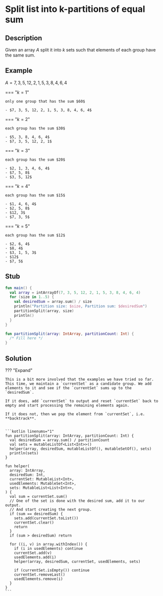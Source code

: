# Split list into k-partitions of equal sum

## Description

Given an array $A$ split it into $k$ sets such that elements of each group have the same sum.

## Example

$A = 7, 3, 5, 12, 2, 1, 5, 3, 8, 4, 6, 4$

=== "$k = 1$"

    only one group that has the sum $60$

    - $7, 3, 5, 12, 2, 1, 5, 3, 8, 4, 6, 4$

=== "$k = 2$"

    each group has the sum $30$

    - $5, 3, 8, 4, 6, 4$
    - $7, 3, 5, 12, 2, 1$

=== "$k = 3$"

    each group has the sum $20$

    - $2, 1, 3, 4, 6, 4$
    - $7, 5, 8$
    - $3, 5, 12$

=== "$k = 4$"

    each group has the sum $15$

    - $1, 4, 6, 4$
    - $2, 5, 8$
    - $12, 3$
    - $7, 3, 5$

=== "$k = 5$"

    each group has the sum $12$

    - $2, 6, 4$
    - $8, 4$
    - $3, 1, 5, 3$
    - $12$
    - $7, 5$

## Stub

```kotlin linenums="1" hl_lines="12"
fun main() {
  val array = intArrayOf(7, 3, 5, 12, 2, 1, 5, 3, 8, 4, 6, 4)
  for (size in 1..5) {
    val desiredSum = array.sum() / size
    println("Partition size: $size, Partition sum: $desiredSum")
    partitionSplit(array, size)
    println()
  }
}

fun partitionSplit(array: IntArray, partitionCount: Int) {
  /* Fill here */
}
```

## Solution

??? "Expand"

    This is a bit more involved that the examples we have tried so far. This time, we maintain a `currentSet` as a candidate group. We add elements to it and see if the `currentSet` sums up to the `desiredSum`.

    If it does, add `currentSet` to output and reset `currentSet` back to empty and start processing the remaining elements again.

    If it does not, then we pop the element from `currentSet`, i.e. **backtrack**.


    ```kotlin linenums="1"
    fun partitionSplit(array: IntArray, partitionCount: Int) {
      val desiredSum = array.sum() / partitionCount
      val sets = mutableListOf<List<Int>>()
      helper(array, desiredSum, mutableListOf(), mutableSetOf(), sets)
      println(sets)
    }

    fun helper(
      array: IntArray,
      desiredSum: Int,
      currentSet: MutableList<Int>,
      usedElements: MutableSet<Int>,
      sets: MutableList<List<Int>>,
    ) {
      val sum = currentSet.sum()
      // One of the set is done with the desired sum, add it to our output.
      // And start creating the next group.
      if (sum == desiredSum) {
        sets.add(currentSet.toList())
        currentSet.clear()
        return
      }
      if (sum > desiredSum) return

      for ((i, v) in array.withIndex()) {
        if (i in usedElements) continue
        currentSet.add(v)
        usedElements.add(i)
        helper(array, desiredSum, currentSet, usedElements, sets)

        if (currentSet.isEmpty()) continue
        currentSet.removeLast()
        usedElements.remove(i)
      }
    }
    ```
